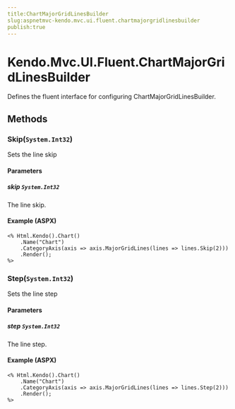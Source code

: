 ```yaml
---
title:ChartMajorGridLinesBuilder
slug:aspnetmvc-kendo.mvc.ui.fluent.chartmajorgridlinesbuilder
publish:true
---
```


# Kendo.Mvc.UI.Fluent.ChartMajorGridLinesBuilder
Defines the fluent interface for configuring ChartMajorGridLinesBuilder.



## Methods

### Skip(`System.Int32`)
Sets the line skip


#### Parameters

##### skip `System.Int32`
The line skip.




#### Example (ASPX)
    <% Html.Kendo().Chart()
        .Name("Chart")
        .CategoryAxis(axis => axis.MajorGridLines(lines => lines.Skip(2)))
        .Render();
    %>


### Step(`System.Int32`)
Sets the line step


#### Parameters

##### step `System.Int32`
The line step.




#### Example (ASPX)
    <% Html.Kendo().Chart()
        .Name("Chart")
        .CategoryAxis(axis => axis.MajorGridLines(lines => lines.Step(2)))
        .Render();
    %>



 
